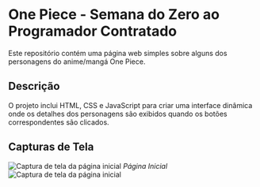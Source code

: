 # One Piece - Semana do Zero ao Programador Contratado
Este repositório contém uma página web simples sobre alguns dos personagens do anime/mangá One Piece. 

## Descrição
O projeto inclui HTML, CSS e JavaScript para criar uma interface dinâmica onde os detalhes dos personagens são exibidos quando os botões correspondentes são clicados.

## Capturas de Tela
![Captura de tela da página inicial](scr/img.png)
*Página Inicial*
![Captura de tela da página inicial](scr/img2.png)
